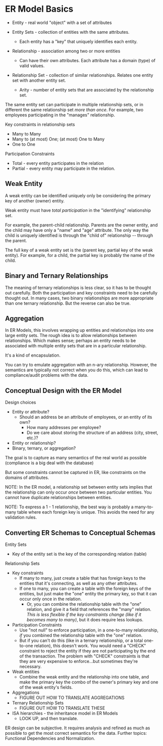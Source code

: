 # ER Model Basics

* Entity - real world "object" with a set of attributes
* Entity Sets - collection of entities with the same attributes.
  * Each entity has a "key" that uniquely identifies each entity.

* Relationship - association among two or more entities
  * Can have their own attributes. Each attribute has a domain (type) of valid values.
* Relationship Set - collection of similar relationships. Relates one entity set with another entity set.
  * Arity - number of entity sets that are associated by the relationship set.

The same entity set can participate in multiple relationship sets, or in different the same relationship set *more than once*. For example, two employees participating in the "manages" relationship.

Key constraints in relationship sets

* Many to Many
* Many to (at most) One; (at most) One to Many
* One to One

Participation Constraints

* Total - every entity participates in the relation
* Partial - every entity may participate in the relation.

## Weak Entity

A weak entity can be identified uniquely only be considering the primary key of another (owner) entity.

Weak entity must have *total participation* in the "identifying" relationship set.

For example, the parent-child relationship. Parents are the owner entity, and the child may have only a "name" and "age" attribute. The only way the child is uniquely identified is through the "child of" relationship -- through the parent.

The full key of a weak entity set is the (parent key, partial key of the weak entity). For example, for a child, the partial key is probably the name of the child.

## Binary and Ternary Relationships

The meaning of ternary relationships is less clear, so it has to be thought out carefully. Both the participation and key constraints need to be carefully thought out. In many cases, two binary relationships are more appropriate than one ternary relationship. But the reverse can also be true.

## Aggregation 

In ER Models, this involves wrapping up entities and relationships into one large entity sets. The rough idea is to allow relationships between relationships. Which makes sense; perhaps an entity needs to be associated with multiple entity sets that are in a particular relationship.

It's a kind of encapsulation.

You can try to emulate aggregation with an n-ary relationship. However, the semantics are typically not correct when you do this, which can lead to compliance/audit problems with the data.

## Conceptual Design with the ER Model

Design choices

* Entity or attribute?
  * Should an address be an attribute of employees, or an entity of its own?
    * How many addresses per employee?
    * Do we care about storing the structure of an address (city, street, etc.)?
* Entity or relationship?
* Binary, ternary, or aggregation?

The goal is to capture as many semantics of the real world as possible (compliance is a big deal with the database)

But some constraints cannot be captured in ER, like constraints on the domains of attributes.

NOTE: In the ER model, a relationship set between entity sets implies that the relationship can only occur *once* between two particular entities. You cannot have duplicate relationships between entities.

NOTE: To express a 1 - 1 relationship, the best way is probably a many-to-many table where each foreign key is unique. This avoids the need for any validation rules.

## Converting ER Schemas to Conceptual Schemas

Entity Sets

* Key of the entity set is the key of the corresponding relation (table)

Relationship Sets

* Key constraints
  * If many to many, just create a table that has foreign keys to the entities that it's connecting, as well as any other attributes.
  * If one to many, you can create a table with the foreign keys of the entities, but just make the "one" entity the primary key, so that it can occur only once in the relation.
    * Or, you can combine the relationship table with the "one" relation, and give it a field that references the "many" relation. *This is less flexible if the key constraints change (like if it becomes many to many)*, but it does require less lookups.
* Participation Constraints
  * Use "not null" to enforce participation, in a one-to-many relationship, *if* you combined the relationship table with the "one" relation.
  * But if you can't do this (like in a ternary relationship, or a total one-to-one relation), this doesn't work. You would need a "CHECK" constraint to reject the entity if they are not participating by the end of the transaction. The problem with "CHECK" constraints is that they are very expensive to enforce...but sometimes they're necessary.
* Weak entities
  * Combine the weak entity and the relationship into one table, and make the primary key the combo of the owner's primary key and one of the weak entity's fields.
* Aggregations
  * FIGURE OUT HOW TO TRANSLATE AGGREGATIONS
* Ternary Relationship Sets
  * FIGURE OUT HOW TO TRANSLATE THESE
* ISA hierarchies - the inheritance model in ER Models
  * LOOK UP, and then translate.

ER design can be subjective. It requires analysis and refined as much as possible to get the most correct semantics for the data. Further topics: Functional Dependencies and Normalization.












